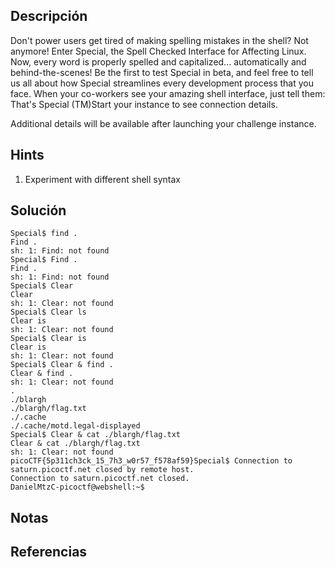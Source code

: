 ## Descripción 
Don't power users get tired of making spelling mistakes in the shell? Not anymore! Enter Special, the Spell Checked Interface for Affecting Linux. Now, every word is properly spelled and capitalized... automatically and behind-the-scenes! Be the first to test Special in beta, and feel free to tell us all about how Special streamlines every development process that you face. When your co-workers see your amazing shell interface, just tell them: That's Special (TM)Start your instance to see connection details.

Additional details will be available after launching your challenge instance.
## Hints
1. Experiment with different shell syntax

## Solución
```
Special$ find .
Find . 
sh: 1: Find: not found
Special$ Find .
Find . 
sh: 1: Find: not found
Special$ Clear
Clear 
sh: 1: Clear: not found
Special$ Clear ls
Clear is 
sh: 1: Clear: not found
Special$ Clear is        
Clear is 
sh: 1: Clear: not found
Special$ Clear & find .
Clear & find . 
sh: 1: Clear: not found
.
./blargh
./blargh/flag.txt
./.cache
./.cache/motd.legal-displayed
Special$ Clear & cat ./blargh/flag.txt
Clear & cat ./blargh/flag.txt 
sh: 1: Clear: not found
picoCTF{5p311ch3ck_15_7h3_w0r57_f578af59}Special$ Connection to saturn.picoctf.net closed by remote host.
Connection to saturn.picoctf.net closed.
DanielMtzC-picoctf@webshell:~$ 
```
## Notas

## Referencias
